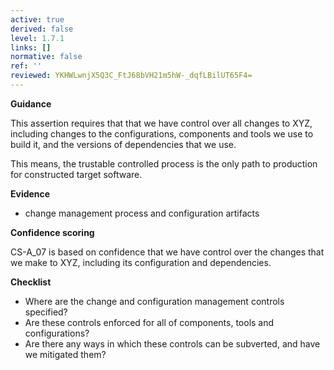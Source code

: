 ```yaml
---
active: true
derived: false
level: 1.7.1
links: []
normative: false
ref: ''
reviewed: YKHWLwnjX5Q3C_FtJ68bVH21m5hW-_dqfLBilUT65F4=
---
```


**Guidance**

This assertion requires that that we have control over all changes to XYZ,
including changes to the configurations, components and tools we use to build
it, and the versions of dependencies that we use.

This means, the trustable controlled process is the only path to production for constructed target
software.

**Evidence**

- change management process and configuration artifacts

**Confidence scoring**

CS-A_07 is based on confidence that we have
control over the changes that we make to XYZ, including its configuration and
dependencies.

**Checklist**
- Where are the change and configuration management controls specified?
- Are these controls enforced for all of components, tools and configurations?
- Are there any ways in which these controls can be subverted, and have we mitigated them?
